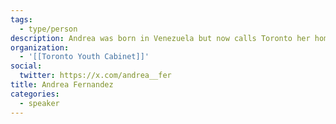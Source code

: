 ```yaml
---
tags:
  - type/person
description: Andrea was born in Venezuela but now calls Toronto her home. She is a recent Master’s of Public Administration graduate from Queen’s University and works as a Policy Analyst at the Ontario Cabinet Office. From a young age, Andrea has been passionate about advancing equity and inclusion in her community. In her position with TYC,Andrea seeks to apply her experience in policy development to lead policy engagement initiatives for the TYC and to recommend positions to the membership.
organization:
  - '[[Toronto Youth Cabinet]]'
social:
  twitter: https://x.com/andrea__fer
title: Andrea Fernandez
categories:
  - speaker
---
```

